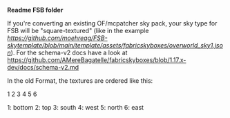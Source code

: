 __Readme FSB folder__

If you're converting an existing OF/mcpatcher sky pack, your sky type for FSB will be 
"square-textured" (like in the example *https://github.com/moehreag/FSB-skytemplate/blob/main/template/assets/fabricskyboxes/overworld_sky1.json*). For the schema-v2 docs 
have a look at https://github.com/AMereBagatelle/fabricskyboxes/blob/1.17.x-dev/docs/schema-v2.md

In the old Format, the textures are ordered like this:

1 2 3
4 5 6

1: bottom
2: top
3: south
4: west
5: north
6: east
